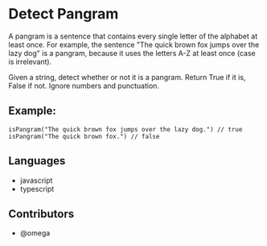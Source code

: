 # Detect Pangram

A pangram is a sentence that contains every single letter of the alphabet at least once. For example, the sentence "The quick brown fox jumps over the lazy dog" is a pangram, because it uses the letters A-Z at least once (case is irrelevant).

Given a string, detect whether or not it is a pangram. Return True if it is, False if not. Ignore numbers and punctuation.

## Example:

    isPangram("The quick brown fox jumps over the lazy dog.") // true
    isPangram("The quick brown fox.") // false

## Languages

- javascript
- typescript

## Contributors

- @omega
